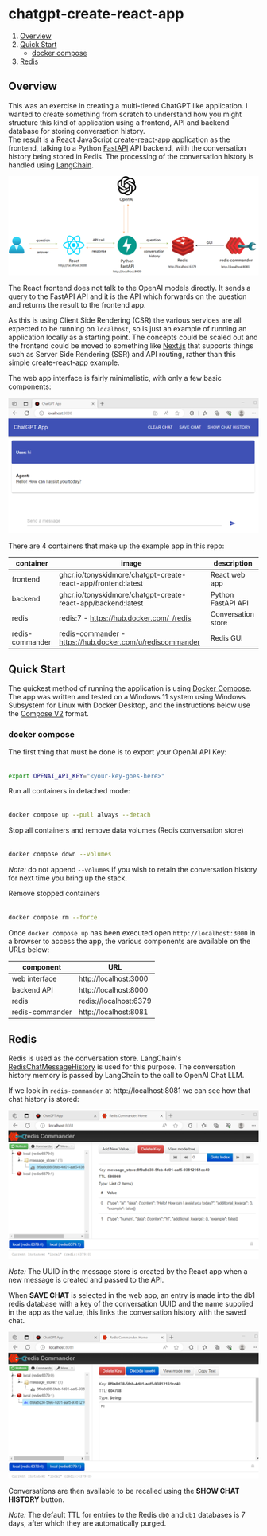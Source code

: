 # chatgpt-create-react-app

1. [Overview](#overview)
2. [Quick Start](#quick-start)
   * [docker compose](#docker-compose)
3. [Redis](#redis)

## Overview

This was an exercise in creating a multi-tiered ChatGPT like application.  I wanted to create something from scratch to understand how you might structure this kind of application using a frontend, API and backend database for storing conversation history.  
The result is a [React](https://react.dev/) JavaScript [create-react-app](https://create-react-app.dev/) application as the frontend, talking to a Python [FastAPI](https://github.com/tiangolo/fastapi) API backend, with the conversation history being stored in Redis.  The processing of the conversation history is handled using [LangChain](https://github.com/hwchase17/langchain).

![alt text](images/chatgpt-create-react-app.png "Architecture")

The React frontend does not talk to the OpenAI models directly.  It sends a query to the FastAPI API and it is the API which forwards on the question and returns the result to the frontend app.  

As this is using Client Side Rendering (CSR) the various services are all expected to be running on `localhost`, so is just an example of running an application locally as a starting point.  The concepts could be scaled out and the frontend could be moved to something like [Next.js](https://nextjs.org/) that supports things such as Server Side Rendering (SSR) and API routing, rather than this simple create-react-app example.

The web app interface is fairly minimalistic, with only a few basic components:

![alt text](images/chatgpt-create-react-app-frontend.png "Frontend")

There are 4 containers that make up the example app in this repo:

| container       |  image                                                        | description                      |
|-----------------|---------------------------------------------------------------|----------------------------------|
| frontend        | ghcr.io/tonyskidmore/chatgpt-create-react-app/frontend:latest | React web app                    |
| backend         | ghcr.io/tonyskidmore/chatgpt-create-react-app/backend:latest  | Python FastAPI API               |
| redis           | redis:7 - https://hub.docker.com/_/redis                      | Conversation store               |
| redis-commander | redis-commander - https://hub.docker.com/u/rediscommander     | Redis GUI                        |

## Quick Start

The quickest method of running the application is using [Docker Compose](https://docs.docker.com/compose/).  The app was written and tested on a Windows 11 system using Windows Subsystem for Linux with Docker Desktop, and the instructions below use the [Compose V2](https://docs.docker.com/compose/migrate/) format.  


### docker compose

The first thing that must be done is to export your OpenAI API Key:

````bash

export OPENAI_API_KEY="<your-key-goes-here>"

````

Run all containers in detached mode:

````bash

docker compose up --pull always --detach

````

Stop all containers and remove data volumes (Redis conversation store)

````bash

docker compose down --volumes

````

_Note:_ do not append `--volumes` if you wish to retain the conversation history for next time you bring up the stack.

Remove stopped containers

````bash

docker compose rm --force

````

Once `docker compose up` has been executed open `http://localhost:3000` in a browser to access the app, the various components are available on the URLs below:

| component       | URL                     |
| ----------------|-------------------------|
| web interface   | http://localhost:3000   |
| backend API     | http://localhost:8000   |
| redis           | redis://localhost:6379  |
| redis-commander | http://localhost:8081   |


## Redis

Redis is used as the conversation store.  LangChain's [RedisChatMessageHistory](https://js.langchain.com/docs/api/stores_message_redis/classes/RedisChatMessageHistory) is used for this purpose.  The conversation history memory is passed by LangChain to the call to OpenAI Chat LLM.  

If we look in `redis-commander` at http://localhost:8081 we can see how that chat history is stored:

![alt text](images/redis_db0_message_store.png "message_store")

_Note:_ The UUID in the message store is created by the React app when a new message is created and passed to the API.  

When **SAVE CHAT** is selected in the web app, an entry is made into the db1 redis database with a key of the conversation UUID and the name supplied in the app as the value, this links the conversation history with the saved chat.  

![alt text](images/redis_db1_saved_conversations.png "message_store")

Conversations are then available to be recalled using the **SHOW CHAT HISTORY** button.

_Note:_  The default TTL for entries to the Redis `db0` and `db1` databases is 7 days, after which they are automatically purged.
